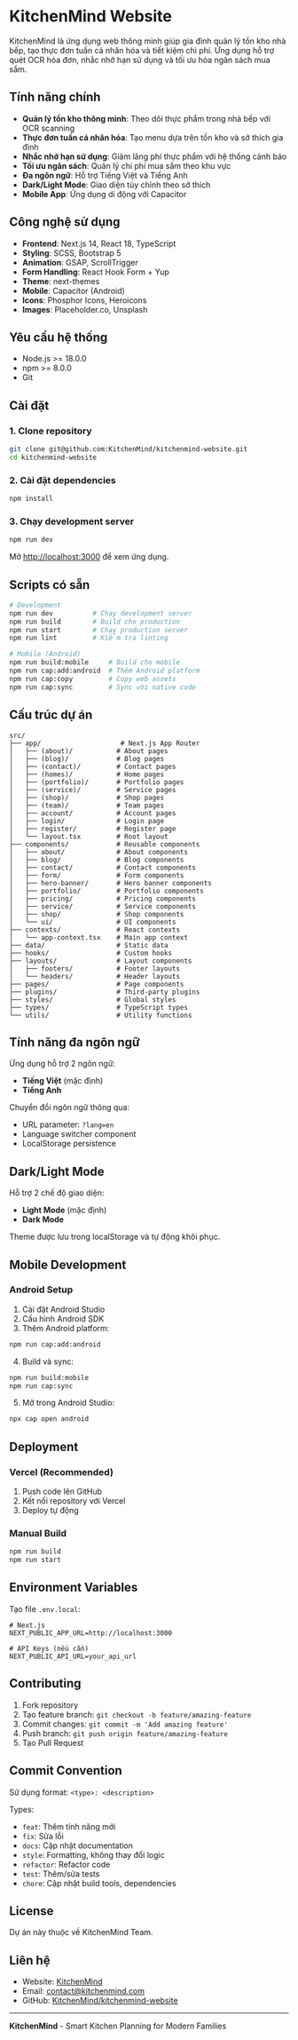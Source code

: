 # KitchenMind Website

KitchenMind là ứng dụng web thông minh giúp gia đình quản lý tồn kho nhà bếp, tạo thực đơn tuần cá nhân hóa và tiết kiệm chi phí. Ứng dụng hỗ trợ quét OCR hóa đơn, nhắc nhở hạn sử dụng và tối ưu hóa ngân sách mua sắm.

## Tính năng chính

- **Quản lý tồn kho thông minh**: Theo dõi thực phẩm trong nhà bếp với OCR scanning
- **Thực đơn tuần cá nhân hóa**: Tạo menu dựa trên tồn kho và sở thích gia đình
- **Nhắc nhở hạn sử dụng**: Giảm lãng phí thực phẩm với hệ thống cảnh báo
- **Tối ưu ngân sách**: Quản lý chi phí mua sắm theo khu vực
- **Đa ngôn ngữ**: Hỗ trợ Tiếng Việt và Tiếng Anh
- **Dark/Light Mode**: Giao diện tùy chỉnh theo sở thích
- **Mobile App**: Ứng dụng di động với Capacitor

## Công nghệ sử dụng

- **Frontend**: Next.js 14, React 18, TypeScript
- **Styling**: SCSS, Bootstrap 5
- **Animation**: GSAP, ScrollTrigger
- **Form Handling**: React Hook Form + Yup
- **Theme**: next-themes
- **Mobile**: Capacitor (Android)
- **Icons**: Phosphor Icons, Heroicons
- **Images**: Placeholder.co, Unsplash

## Yêu cầu hệ thống

- Node.js >= 18.0.0
- npm >= 8.0.0
- Git

## Cài đặt

### 1. Clone repository

```bash
git clone git@github.com:KitchenMind/kitchenmind-website.git
cd kitchenmind-website
```

### 2. Cài đặt dependencies

```bash
npm install
```

### 3. Chạy development server

```bash
npm run dev
```

Mở [http://localhost:3000](http://localhost:3000) để xem ứng dụng.

## Scripts có sẵn

```bash
# Development
npm run dev          # Chạy development server
npm run build        # Build cho production
npm run start        # Chạy production server
npm run lint         # Kiểm tra linting

# Mobile (Android)
npm run build:mobile     # Build cho mobile
npm run cap:add:android  # Thêm Android platform
npm run cap:copy         # Copy web assets
npm run cap:sync         # Sync với native code
```

## Cấu trúc dự án

```
src/
├── app/                    # Next.js App Router
│   ├── (about)/           # About pages
│   ├── (blog)/            # Blog pages
│   ├── (contact)/         # Contact pages
│   ├── (homes)/           # Home pages
│   ├── (portfolio)/       # Portfolio pages
│   ├── (service)/         # Service pages
│   ├── (shop)/            # Shop pages
│   ├── (team)/            # Team pages
│   ├── account/           # Account pages
│   ├── login/             # Login page
│   ├── register/          # Register page
│   └── layout.tsx         # Root layout
├── components/            # Reusable components
│   ├── about/             # About components
│   ├── blog/              # Blog components
│   ├── contact/           # Contact components
│   ├── form/              # Form components
│   ├── hero-banner/       # Hero banner components
│   ├── portfolio/         # Portfolio components
│   ├── pricing/           # Pricing components
│   ├── service/           # Service components
│   ├── shop/              # Shop components
│   └── ui/                # UI components
├── contexts/              # React contexts
│   └── app-context.tsx    # Main app context
├── data/                  # Static data
├── hooks/                 # Custom hooks
├── layouts/               # Layout components
│   ├── footers/           # Footer layouts
│   └── headers/           # Header layouts
├── pages/                 # Page components
├── plugins/               # Third-party plugins
├── styles/                # Global styles
├── types/                 # TypeScript types
└── utils/                 # Utility functions
```

## Tính năng đa ngôn ngữ

Ứng dụng hỗ trợ 2 ngôn ngữ:
- **Tiếng Việt** (mặc định)
- **Tiếng Anh**

Chuyển đổi ngôn ngữ thông qua:
- URL parameter: `?lang=en`
- Language switcher component
- LocalStorage persistence

## Dark/Light Mode

Hỗ trợ 2 chế độ giao diện:
- **Light Mode** (mặc định)
- **Dark Mode**

Theme được lưu trong localStorage và tự động khôi phục.

## Mobile Development

### Android Setup

1. Cài đặt Android Studio
2. Cấu hình Android SDK
3. Thêm Android platform:

```bash
npm run cap:add:android
```

4. Build và sync:

```bash
npm run build:mobile
npm run cap:sync
```

5. Mở trong Android Studio:

```bash
npx cap open android
```

## Deployment

### Vercel (Recommended)

1. Push code lên GitHub
2. Kết nối repository với Vercel
3. Deploy tự động

### Manual Build

```bash
npm run build
npm run start
```

## Environment Variables

Tạo file `.env.local`:

```env
# Next.js
NEXT_PUBLIC_APP_URL=http://localhost:3000

# API Keys (nếu cần)
NEXT_PUBLIC_API_URL=your_api_url
```

## Contributing

1. Fork repository
2. Tạo feature branch: `git checkout -b feature/amazing-feature`
3. Commit changes: `git commit -m 'Add amazing feature'`
4. Push branch: `git push origin feature/amazing-feature`
5. Tạo Pull Request

## Commit Convention

Sử dụng format: `<type>: <description>`

Types:
- `feat`: Thêm tính năng mới
- `fix`: Sửa lỗi
- `docs`: Cập nhật documentation
- `style`: Formatting, không thay đổi logic
- `refactor`: Refactor code
- `test`: Thêm/sửa tests
- `chore`: Cập nhật build tools, dependencies

## License

Dự án này thuộc về KitchenMind Team.

## Liên hệ

- Website: [KitchenMind](https://kitchenmind.com)
- Email: contact@kitchenmind.com
- GitHub: [KitchenMind/kitchenmind-website](https://github.com/KitchenMind/kitchenmind-website)

---

**KitchenMind** - Smart Kitchen Planning for Modern Families